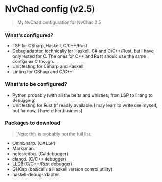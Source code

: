 # NvChad config (v2.5)
> My NvChad configuration for NvChad 2.5
### What's configured?
- LSP for CSharp, Haskell, C/C++/Rust
- Debug adapter, technically for Haskell, C# and C/C++/Rust, but I have only tested for C. The ones for C++ and Rust should use the same configs as C though.
- Unit testing for CSharp and Haskell
- Linting for CSharp and C/C++
### What's to be configured?
- Python probably (with all the belts and whistles, from LSP to linting to debugging)
- Unit testing for Rust (if readily available. I may learn to write one myself, but for now, I have other business)
### Packages to download
> Note: this is probably not the full list.
- OmniSharp. (C# LSP)
- Marksman.
- netcoredbg. (C# debugger)
- clangd. (C/C++ debugger)
- LLDB (C/C++/Rust debugger)
- GHCup (basically a Haskell version control utility)
- haskell-debug-adapter.
